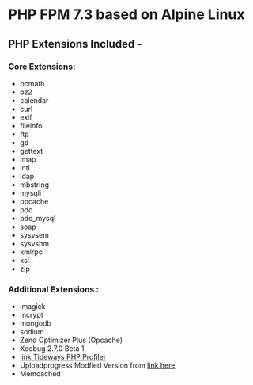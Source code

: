 # PHP FPM 7.3 based on Alpine Linux

## PHP Extensions Included - 

### Core Extensions:
 * bcmath 
 * bz2 
 * calendar 
 * curl 
 * exif 
 * fileinfo 
 * ftp 
 * gd 
 * gettext 
 * imap 
 * intl 
 * ldap 
 * mbstring 
 * mysqli 
 * opcache 
 * pdo 
 * pdo_mysql 
 * soap 
 * sysvsem 
 * sysvshm 
 * xmlrpc 
 * xsl 
 * zip

### Additional Extensions :
 * imagick
 * mcrypt
 * mongodb
 * sodium
 * Zend Optimizer Plus (Opcache)
 * Xdebug 2.7.0 Beta 1
 * [link Tideways PHP Profiler](https://github.com/tideways/php-profiler-extension.git)
 * Uploadprogress Modfied Version from [link here](https://github.com/Jan-E/uploadprogress)
 * Memcached
